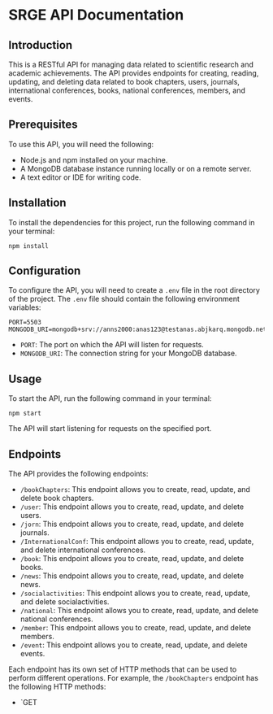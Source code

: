 # SRGE API Documentation

## Introduction
This is a RESTful API for managing data related to scientific research and academic achievements. The API provides endpoints for creating, reading, updating, and deleting data related to book chapters, users, journals, international conferences, books, national conferences, members, and events.

## Prerequisites
To use this API, you will need the following:

- Node.js and npm installed on your machine.
- A MongoDB database instance running locally or on a remote server.
- A text editor or IDE for writing code.

## Installation
To install the dependencies for this project, run the following command in your terminal:

```
npm install
```

## Configuration
To configure the API, you will need to create a `.env` file in the root directory of the project. The `.env` file should contain the following environment variables:

```
PORT=5503
MONGODB_URI=mongodb+srv://anns2000:anas123@testanas.abjkarq.mongodb.net/SRGE
```

- `PORT`: The port on which the API will listen for requests.
- `MONGODB_URI`: The connection string for your MongoDB database.

## Usage
To start the API, run the following command in your terminal:

```
npm start
```

The API will start listening for requests on the specified port.

## Endpoints
The API provides the following endpoints:

- `/bookChapters`: This endpoint allows you to create, read, update, and delete book chapters.
- `/user`: This endpoint allows you to create, read, update, and delete users.
- `/jorn`: This endpoint allows you to create, read, update, and delete journals.
- `/InternationalConf`: This endpoint allows you to create, read, update, and delete international conferences.
- `/book`: This endpoint allows you to create, read, update, and delete books.
- `/news`: This endpoint allows you to create, read, update, and delete news.
- `/socialactivities`: This endpoint allows you to create, read, update, and delete socialactivities.
- `/national`: This endpoint allows you to create, read, update, and delete national conferences.
- `/member`: This endpoint allows you to create, read, update, and delete members.
- `/event`: This endpoint allows you to create, read, update, and delete events.

Each endpoint has its own set of HTTP methods that can be used to perform different operations. For example, the `/bookChapters` endpoint has the following HTTP methods:

- `GET
